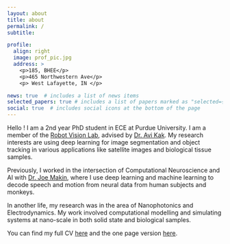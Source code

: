 ```yaml
---
layout: about
title: about
permalink: /
subtitle:  

profile:
  align: right
  image: prof_pic.jpg
  address: >
    <p>185, BHEE</p>
    <p>465 Northwestern Ave</p>
    <p> West Lafayette, IN </p>

news: true  # includes a list of news items
selected_papers: true # includes a list of papers marked as "selected={true}"
social: true  # includes social icons at the bottom of the page
---
```


Hello ! I am a 2nd year PhD student in ECE at Purdue University. I am a member of the [Robot Vision Lab](https://engineering.purdue.edu/RVL/), advised by [Dr. Avi Kak](https://engineering.purdue.edu/kak/). My research interests are using deep learning for image segmentation and object tracking in various applications like satellite images and biological tissue samples.

Previously, I worked in the intersection of Computational Neuroscience and AI with [Dr. Joe Makin](https://engineering.purdue.edu/MakinLab/people/ptProfile?resource_id=242786&group_id=242782&photo=right), where I use deep learning and machine learning to decode speech and motion from neural data from human subjects and monkeys. 

In another life, my research was in the area of Nanophotonics and Electrodynamics. My work involved computational modelling and simulating systems at nano-scale in both solid state and biological samples.

You can find my full CV [here](../assets/pdf/Akshita_Kamsali_CV.pdf) and the one page version [here](../assets/pdf/Akshita_Kamsali_Resume.pdf).
